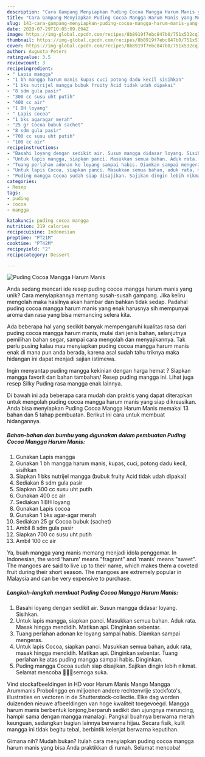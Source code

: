```yaml
---
description: "Cara Gampang Menyiapkan Puding Cocoa Mangga Harum Manis yang Menggugah Selera"
title: "Cara Gampang Menyiapkan Puding Cocoa Mangga Harum Manis yang Menggugah Selera"
slug: 141-cara-gampang-menyiapkan-puding-cocoa-mangga-harum-manis-yang-menggugah-selera
date: 2020-07-29T10:05:09.094Z
image: https://img-global.cpcdn.com/recipes/8b8919f7ebc847b0/751x532cq70/puding-cocoa-mangga-harum-manis-foto-resep-utama.jpg
thumbnail: https://img-global.cpcdn.com/recipes/8b8919f7ebc847b0/751x532cq70/puding-cocoa-mangga-harum-manis-foto-resep-utama.jpg
cover: https://img-global.cpcdn.com/recipes/8b8919f7ebc847b0/751x532cq70/puding-cocoa-mangga-harum-manis-foto-resep-utama.jpg
author: Augusta Peters
ratingvalue: 3.5
reviewcount: 3
recipeingredient:
- " Lapis mangga"
- "1 bh mangga harum manis kupas cuci potong dadu kecil sisihkan"
- "1 bks nutrijel mangga bubuk fruity Acid tidak udah dipakai"
- "8 sdm gula pasir"
- "300 cc susu uht putih"
- "400 cc air"
- "1 BH loyang"
- " Lapis cocoa"
- "1 bks agaragar merah"
- "25 gr Cocoa bubuk sachet"
- "8 sdm gula pasir"
- "700 cc susu uht putih"
- "100 cc air"
recipeinstructions:
- "Basahi loyang dengan sedikit air. Susun mangga didasar loyang. Sisihkan."
- "Untuk lapis mangga, siapkan panci. Masukkan semua bahan. Aduk rata. Masak hingga mendidih. Matikan api. Dinginkan sebentar."
- "Tuang perlahan adonan ke loyang sampai habis. Diamkan sampai mengeras."
- "Untuk lapis Cocoa, siapkan panci. Masukkan semua bahan, aduk rata, masak hingga mendidih. Matikan api. Dinginkan sebentar. Tuang perlahan ke atas puding mangga sampai habis. Dinginkan."
- "Puding mangga Cocoa sudah siap disajikan. Sajikan dingin lebih nikmat. Selamat mencoba 🙏🏻😊semoga suka."
categories:
- Resep
tags:
- puding
- cocoa
- mangga

katakunci: puding cocoa mangga 
nutrition: 219 calories
recipecuisine: Indonesian
preptime: "PT21M"
cooktime: "PT42M"
recipeyield: "2"
recipecategory: Dessert

---
```



![Puding Cocoa Mangga Harum Manis](https://img-global.cpcdn.com/recipes/8b8919f7ebc847b0/751x532cq70/puding-cocoa-mangga-harum-manis-foto-resep-utama.jpg)

Anda sedang mencari ide resep puding cocoa mangga harum manis yang unik? Cara menyiapkannya memang susah-susah gampang. Jika keliru mengolah maka hasilnya akan hambar dan bahkan tidak sedap. Padahal puding cocoa mangga harum manis yang enak harusnya sih mempunyai aroma dan rasa yang bisa memancing selera kita.

Ada beberapa hal yang sedikit banyak mempengaruhi kualitas rasa dari puding cocoa mangga harum manis, mulai dari jenis bahan, selanjutnya pemilihan bahan segar, sampai cara mengolah dan menyajikannya. Tak perlu pusing kalau mau menyiapkan puding cocoa mangga harum manis enak di mana pun anda berada, karena asal sudah tahu triknya maka hidangan ini dapat menjadi sajian istimewa.

Ingin menyantap puding mangga kekinian dengan harga hemat ? Siapkan mangga favorit dan bahan tambahan/ Resep puding mangga ini. Lihat juga resep Silky Puding rasa mangga enak lainnya.


Di bawah ini ada beberapa cara mudah dan praktis yang dapat diterapkan untuk mengolah puding cocoa mangga harum manis yang siap dikreasikan. Anda bisa menyiapkan Puding Cocoa Mangga Harum Manis memakai 13 bahan dan 5 tahap pembuatan. Berikut ini cara untuk membuat hidangannya.

<!--inarticleads1-->

##### Bahan-bahan dan bumbu yang digunakan dalam pembuatan Puding Cocoa Mangga Harum Manis:

1. Gunakan  Lapis mangga
1. Gunakan 1 bh mangga harum manis, kupas, cuci, potong dadu kecil, sisihkan
1. Siapkan 1 bks nutrijel mangga (bubuk fruity Acid tidak udah dipakai)
1. Sediakan 8 sdm gula pasir
1. Siapkan 300 cc susu uht putih
1. Gunakan 400 cc air
1. Sediakan 1 BH loyang
1. Gunakan  Lapis cocoa
1. Gunakan 1 bks agar-agar merah
1. Sediakan 25 gr Cocoa bubuk (sachet)
1. Ambil 8 sdm gula pasir
1. Siapkan 700 cc susu uht putih
1. Ambil 100 cc air


Ya, buah mangga yang manis memang menjadi idola penggemar. In Indonesian, the word &#39;harum&#39; means &#34;fragrant&#34; and &#39;manis&#39; means &#34;sweet&#34;. The mangoes are said to live up to their name, which makes them a coveted fruit during their short season. The mangoes are extremely popular in Malaysia and can be very expensive to purchase. 

<!--inarticleads2-->

##### Langkah-langkah membuat Puding Cocoa Mangga Harum Manis:

1. Basahi loyang dengan sedikit air. Susun mangga didasar loyang. Sisihkan.
1. Untuk lapis mangga, siapkan panci. Masukkan semua bahan. Aduk rata. Masak hingga mendidih. Matikan api. Dinginkan sebentar.
1. Tuang perlahan adonan ke loyang sampai habis. Diamkan sampai mengeras.
1. Untuk lapis Cocoa, siapkan panci. Masukkan semua bahan, aduk rata, masak hingga mendidih. Matikan api. Dinginkan sebentar. Tuang perlahan ke atas puding mangga sampai habis. Dinginkan.
1. Puding mangga Cocoa sudah siap disajikan. Sajikan dingin lebih nikmat. Selamat mencoba 🙏🏻😊semoga suka.


Vind stockafbeeldingen in HD voor Harum Manis Mango Mangga Arummanis Probolinggo en miljoenen andere rechtenvrije stockfoto&#39;s, illustraties en vectoren in de Shutterstock-collectie. Elke dag worden duizenden nieuwe afbeeldingen van hoge kwaliteit toegevoegd. Mangga harum manis berbentuk lonjong,berparuh sedikit dan ujungnya meruncing, hampir sama dengan mangga manalagi. Pangkal buahnya berwarna merah keunguan, sedangkan bagian lainnya berwarna hijau. Secara fisik, kulit mangga ini tidak begitu tebal, berbintik kelenjat berwarna keputihan. 

Gimana nih? Mudah bukan? Itulah cara menyiapkan puding cocoa mangga harum manis yang bisa Anda praktikkan di rumah. Selamat mencoba!

